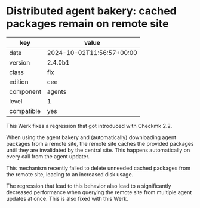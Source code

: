 [//]: # (werk v2)
# Distributed agent bakery: cached packages remain on remote site

key        | value
---------- | ---
date       | 2024-10-02T11:56:57+00:00
version    | 2.4.0b1
class      | fix
edition    | cee
component  | agents
level      | 1
compatible | yes

This Werk fixes a regression that got introduced with Checkmk 2.2.

When using the agent bakery and (automatically) downloading agent packages from a remote site,
the remote site caches the provided packages until they are invalidated by the central site.
This happens automatically on every call from the agent updater.

This mechanism recently failed to delete unneeded cached packages from the remote site, leading
to an increased disk usage.

The regression that lead to this behavior also lead to a significantly decreased performance when
querying the remote site from multiple agent updates at once.
This is also fixed with this Werk.